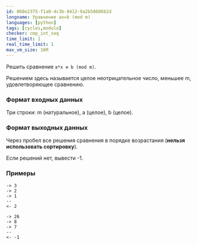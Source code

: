 ```yaml
---
id: 060e2375-f1a0-4c3b-8412-9a2b50606b2d
longname: Уравнение ax=b (mod m)
languages: [python]
tags: [cycles,modulo]
checker: cmp_int_seq
time_limit: 1
real_time_limit: 1
max_vm_size: 16M
---
```


Решить сравнение `a*x ≡ b (mod m)`.

Решением здесь называется целое неотрицательное число, меньшее m, удовлетворяющее сравнению.

### Формат входных данных

Три строки: m (натуральное), a (целое), b (целое).

### Формат выходных данных

Через пробел все решения сравнения в порядке возрастания (**нельзя использовать сортировку**).

Если решений нет, вывести -1.

### Примеры

```
-> 3
-> 2
-> 1
--
<- 2
```

```
-> 26
-> 8
-> 7
--
<- -1
```
